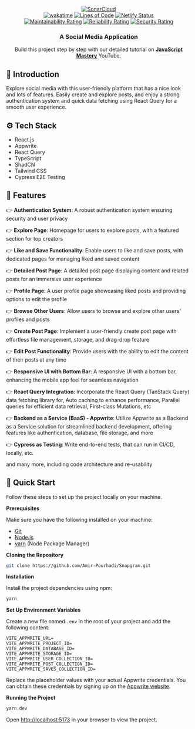 <div align="center">

[![SonarCloud](https://sonarcloud.io/images/project_badges/sonarcloud-orange.svg)](https://sonarcloud.io/summary/new_code?id=Amir-Pourhadi_Snapgram)  
[![wakatime](https://wakatime.com/badge/github/Amir-Pourhadi/Snapgram.svg)](https://wakatime.com/badge/github/Amir-Pourhadi/Snapgram)
[![Lines of Code](https://sonarcloud.io/api/project_badges/measure?project=Amir-Pourhadi_Snapgram&metric=ncloc)](https://sonarcloud.io/dashboard?id=Amir-Pourhadi_Snapgram)
[![Netlify Status](https://api.netlify.com/api/v1/badges/1276c11a-d85a-4dec-baa5-820f44922660/deploy-status)](https://app.netlify.com/sites/amir-snapgram/deploys)  
[![Maintainability Rating](https://sonarcloud.io/api/project_badges/measure?project=Amir-Pourhadi_Snapgram&metric=sqale_rating)](https://sonarcloud.io/dashboard?id=Amir-Pourhadi_Snapgram)
[![Reliability Rating](https://sonarcloud.io/api/project_badges/measure?project=Amir-Pourhadi_Snapgram&metric=reliability_rating)](https://sonarcloud.io/dashboard?id=Amir-Pourhadi_Snapgram)
[![Security Rating](https://sonarcloud.io/api/project_badges/measure?project=Amir-Pourhadi_Snapgram&metric=security_rating)](https://sonarcloud.io/dashboard?id=Amir-Pourhadi_Snapgram)

<h3 align="center">A Social Media Application</h3>

   <div align="center">
     Build this project step by step with our detailed tutorial on <a href="https://youtu.be/_W3R2VwRyF4" target="_blank"><b>JavaScript Mastery</b></a> YouTube.
    </div>
</div>

## 🤖 Introduction

Explore social media with this user-friendly platform that has a nice look and lots of features. Easily create and
explore posts, and enjoy a strong authentication system and quick data fetching using React Query for a smooth user
experience.

## ⚙️ Tech Stack

- React.js
- Appwrite
- React Query
- TypeScript
- ShadCN
- Tailwind CSS
- Cypress E2E Testing

## 🔋 Features

👉 **Authentication System**: A robust authentication system ensuring security and user privacy

👉 **Explore Page**: Homepage for users to explore posts, with a featured section for top creators

👉 **Like and Save Functionality**: Enable users to like and save posts, with dedicated pages for managing liked and
saved content

👉 **Detailed Post Page**: A detailed post page displaying content and related posts for an immersive user experience

👉 **Profile Page**: A user profile page showcasing liked posts and providing options to edit the profile

👉 **Browse Other Users**: Allow users to browse and explore other users' profiles and posts

👉 **Create Post Page**: Implement a user-friendly create post page with effortless file management, storage, and
drag-drop feature

👉 **Edit Post Functionality**: Provide users with the ability to edit the content of their posts at any time

👉 **Responsive UI with Bottom Bar**: A responsive UI with a bottom bar, enhancing the mobile app feel for seamless
navigation

👉 **React Query Integration**: Incorporate the React Query (TanStack Query) data fetching library for, Auto caching to
enhance performance, Parallel queries for efficient data retrieval, First-class Mutations, etc

👉 **Backend as a Service (BaaS) - Appwrite**: Utilize Appwrite as a Backend as a Service solution for streamlined
backend development, offering features like authentication, database, file storage, and more

👉 **Cypress as Testing**: Write end-to-end tests, that can run in CI/CD, locally, etc.

and many more, including code architecture and re-usability

## 🤸 Quick Start

Follow these steps to set up the project locally on your machine.

**Prerequisites**

Make sure you have the following installed on your machine:

- [Git](https://git-scm.com/)
- [Node.js](https://nodejs.org/)
- [yarn](https://yarnpkg.com/) (Node Package Manager)

**Cloning the Repository**

```bash
git clone https://github.com/Amir-Pourhadi/Snapgram.git
```

**Installation**

Install the project dependencies using npm:

```bash
yarn
```

**Set Up Environment Variables**

Create a new file named `.env` in the root of your project and add the following content:

```env
VITE_APPWRITE_URL=
VITE_APPWRITE_PROJECT_ID=
VITE_APPWRITE_DATABASE_ID=
VITE_APPWRITE_STORAGE_ID=
VITE_APPWRITE_USER_COLLECTION_ID=
VITE_APPWRITE_POST_COLLECTION_ID=
VITE_APPWRITE_SAVES_COLLECTION_ID=
```

Replace the placeholder values with your actual Appwrite credentials. You can obtain these credentials by signing up on
the [Appwrite website](https://appwrite.io/).

**Running the Project**

```bash
yarn dev
```

Open [http://localhost:5173](http://localhost:5173) in your browser to view the project.
